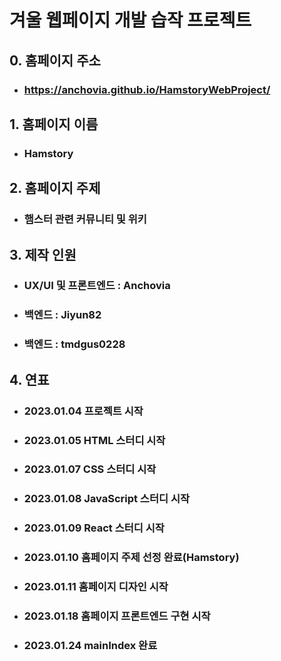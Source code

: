 # 겨울 웹페이지 개발 습작 프로젝트

## 0. 홈페이지 주소
* ### https://anchovia.github.io/HamstoryWebProject/

## 1. 홈페이지 이름
* ### Hamstory

## 2. 홈페이지 주제
* ### 햄스터 관련 커뮤니티 및 위키

## 3. 제작 인원
* ### UX/UI 및 프론트엔드 : Anchovia
* ### 백엔드 : Jiyun82
* ### 백엔드 : tmdgus0228

## 4. 연표
* ### 2023.01.04 프로젝트 시작
* ### 2023.01.05 HTML 스터디 시작
* ### 2023.01.07 CSS 스터디 시작
* ### 2023.01.08 JavaScript 스터디 시작
* ### 2023.01.09 React 스터디 시작
* ### 2023.01.10 홈페이지 주제 선정 완료(Hamstory)
* ### 2023.01.11 홈페이지 디자인 시작
* ### 2023.01.18 홈페이지 프론트엔드 구현 시작
* ### 2023.01.24 mainIndex 완료
